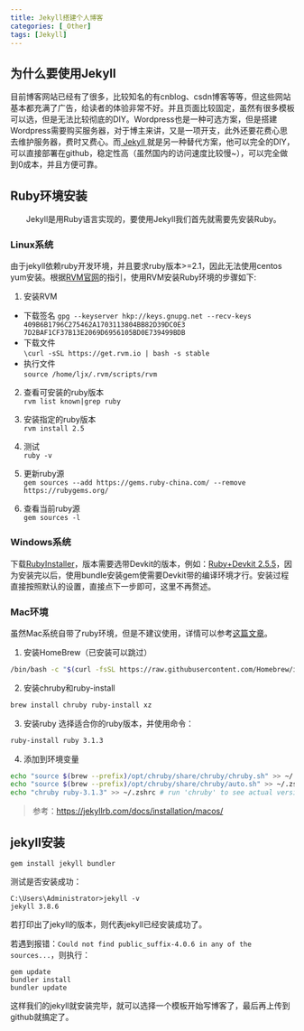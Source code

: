 ```yaml
---
title: Jekyll搭建个人博客
categories: [_Other]
tags: [Jekyll]
---
```


## 为什么要使用Jekyll
目前博客网站已经有了很多，比较知名的有cnblog、csdn博客等等，但这些网站基本都充满了广告，给读者的体验非常不好。并且页面比较固定，虽然有很多模板可以选，但是无法比较彻底的DIY。Wordpress也是一种可选方案，但是搭建Wordpress需要购买服务器，对于博主来讲，又是一项开支，此外还要花费心思去维护服务器，费时又费心。而[ Jekyll ](https://www.jekyll.com.cn/)就是另一种替代方案，他可以完全的DIY，可以直接部署在github，稳定性高（虽然国内的访问速度比较慢~），可以完全做到0成本，并且方便可靠。

## Ruby环境安装
&emsp;&emsp;Jekyll是用Ruby语言实现的，要使用Jekyll我们首先就需要先安装Ruby。

### Linux系统

由于jekyll依赖ruby开发环境，并且要求ruby版本>=2.1，因此无法使用centos yum安装。根据[RVM官网](https://rvm.io/)的指引，使用RVM安装Ruby环境的步骤如下:

1. 安装RVM
* 下载签名
`gpg --keyserver hkp://keys.gnupg.net --recv-keys 409B6B1796C275462A1703113804BB82D39DC0E3 7D2BAF1CF37B13E2069D6956105BD0E739499BDB`
* 下载文件<br>
`\curl -sSL https://get.rvm.io | bash -s stable`
* 执行文件<br>
`source /home/ljx/.rvm/scripts/rvm`

2. 查看可安装的ruby版本<br>
`rvm list known|grep ruby`

3. 安装指定的ruby版本<br>
`rvm install 2.5`

4. 测试<br>
`ruby -v`

5. 更新ruby源<br>
`gem sources --add https://gems.ruby-china.com/ --remove https://rubygems.org/`

6. 查看当前ruby源<br>
`gem sources -l`

### Windows系统

下载[RubyInstaller](https://rubyinstaller.org/)，版本需要选带Devkit的版本，例如：[Ruby+Devkit 2.5.5](https://github.com/oneclick/rubyinstaller2/releases/download/RubyInstaller-2.5.5-1/rubyinstaller-devkit-2.5.5-1-x64.exe)，因为安装完以后，使用bundle安装gem使需要Devkit带的编译环境才行。安装过程直接按照默认的设置，直接点下一步即可，这里不再赘述。

### Mac环境
虽然Mac系统自带了ruby环境，但是不建议使用，详情可以参考[这篇文章](https://www.moncefbelyamani.com/why-you-shouldn-t-use-the-system-ruby-to-install-gems-on-a-mac/)。
1. 安装HomeBrew（已安装可以跳过）
```bash
/bin/bash -c "$(curl -fsSL https://raw.githubusercontent.com/Homebrew/install/HEAD/install.sh)"
```
2. 安装chruby和ruby-install
```bash
brew install chruby ruby-install xz
```
3. 安装ruby
选择适合你的ruby版本，并使用命令：
```bash
ruby-install ruby 3.1.3
```
4. 添加到环境变量
```bash
echo "source $(brew --prefix)/opt/chruby/share/chruby/chruby.sh" >> ~/.zshrc
echo "source $(brew --prefix)/opt/chruby/share/chruby/auto.sh" >> ~/.zshrc
echo "chruby ruby-3.1.3" >> ~/.zshrc # run 'chruby' to see actual version
```
> 参考：<https://jekyllrb.com/docs/installation/macos/>

## jekyll安装

`gem install jekyll bundler`

测试是否安装成功：
```
C:\Users\Administrator>jekyll -v
jekyll 3.8.6
```
若打印出了jekyll的版本，则代表jekyll已经安装成功了。

若遇到报错：`Could not find public_suffix-4.0.6 in any of the sources...`，则执行：
```
gem update
bundler install
bundler update
```

这样我们的jekyll就安装完毕，就可以选择一个模板开始写博客了，最后再上传到github就搞定了。
